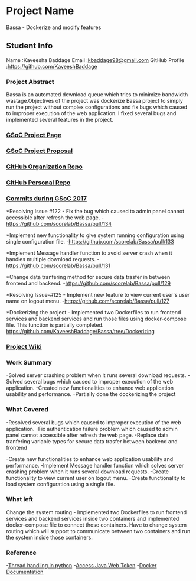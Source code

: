 # Project Name

Bassa - Dockerize and modify features

## Student Info

Name :Kaveesha Baddage
Email :kbaddage98@gmail.com
GitHub Profile :https://github.com/KaveeshBaddage

### Project Abstract

Bassa is an automated download queue which tries to minimize bandwidth wastage.Objectives of the project was dockerize Bassa project to simply run the project without complex configurations and fix bugs which caused to improper execution of the web application. I fixed several bugs and implemented several features in the project.

### [GSoC Project Page](https://summerofcode.withgoogle.com/dashboard/project/4885623415504896/overview/)

### [GSoC Project Proposal](https://docs.google.com/document/d/1qof_0eGaeYPTahNvu9YK_6TuFofjPqiaEbf7i4gOb_E/edit?usp=sharing)

### [GitHub Organization Repo](https://github.com/scorelab/Bassa)

### [GitHub Personal Repo](https://github.com/KaveeshBaddage/Bassa)

### [Commits during GSoC 2017](http://github.com/commits)

*Resolving Issue #122 - Fix the bug which caused to admin panel cannot accessible after refresh the web page.
	-https://github.com/scorelab/Bassa/pull/134

*Implement new functionality to give system running configuration using single configuration file.
	-https://github.com/scorelab/Bassa/pull/133

*Implement Message handler function to avoid server crash when it handles multiple download requests.
	-https://github.com/scorelab/Bassa/pull/131

*Change data tranfering method for secure data trasfer in between frontend and backend.
	-https://github.com/scorelab/Bassa/pull/129

*Resolving Issue-#125 - Implement new feature to view current user's user name on logout menu.
	-https://github.com/scorelab/Bassa/pull/127

*Dockerizing the project - Implemented two Dockerfiles to run frontend services and backend services and run those files using docker-compose file. This function is partially completed.
	https://github.com/KaveeshBaddage/Bassa/tree/Dockerizing

### [Project Wiki](https://github.com/scorelab/Bassa/wiki)



### Work Summary

-Solved server crashing problem when it runs several download requests.
-Solved several bugs which caused to improper execution of the web application.
-Created new functionalities to enhance web application usability and performance.
-Partially done the dockerizing the project

### What Covered

-Resolved several bugs which caused to improper execution of the web application.
	-Fix authentication failure problem which caused to admin panel cannot accessible after refresh the web page.
	-Replace data tranfering variable types for secure data trasfer between backend and frontend
	
-Create new functionalities to enhance web application usability and performance.
	-Implement Message handler function which solves server crashing problem when it runs several download requests.
	-Create functionality to view current user on logout menu.
	-Create functionality to load system configuration using a single file.

### What left

Change the system routing - Implemented two Dockerfiles to run frontend services and backend services inside two containers and implemented docker-compose file to connect those containers. Have to change system routing which will support to communicate between two containers and run the system inside those containers.


### Reference

-[Thread handling in python](https://docs.python.org/3/library/threading.html)
-[Access Java Web Token](https://jwt.io/)
-[Docker Documentation](https://docker-curriculum.com/#setup)

